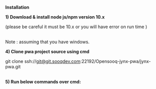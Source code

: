 **Installation**


**1) Download & install node js/npm version 10.x**

(please be careful it must be 10.x or you will have error on run time )
<br>
<br>

Note : assuming that you have windows.

**4) Clone pwa project source using cmd**

 git clone ssh://git@git.sooqdev.com:22192/Opensooq-jynx-pwa/jynx-pwa.git
<br>
<br>

**5) Run below commands over cmd:**


